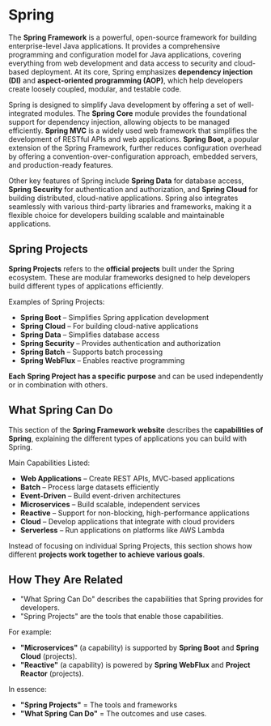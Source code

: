 # Spring

The **Spring Framework** is a powerful, open-source framework for building enterprise-level Java applications. It provides a comprehensive programming and configuration model for Java applications, covering everything from web development and data access to security and cloud-based deployment. At its core, Spring emphasizes **dependency injection (DI)** and **aspect-oriented programming (AOP)**, which help developers create loosely coupled, modular, and testable code.

Spring is designed to simplify Java development by offering a set of well-integrated modules. The **Spring Core** module provides the foundational support for dependency injection, allowing objects to be managed efficiently. **Spring MVC** is a widely used web framework that simplifies the development of RESTful APIs and web applications. **Spring Boot**, a popular extension of the Spring Framework, further reduces configuration overhead by offering a convention-over-configuration approach, embedded servers, and production-ready features.

Other key features of Spring include **Spring Data** for database access, **Spring Security** for authentication and authorization, and **Spring Cloud** for building distributed, cloud-native applications. Spring also integrates seamlessly with various third-party libraries and frameworks, making it a flexible choice for developers building scalable and maintainable applications.

## Spring Projects

**Spring Projects** refers to the **official projects** built under the Spring ecosystem. These are modular frameworks designed to help developers build different types of applications efficiently.

Examples of Spring Projects:

+ **Spring Boot** – Simplifies Spring application development
+ **Spring Cloud** – For building cloud-native applications
+ **Spring Data** – Simplifies database access
+ **Spring Security** – Provides authentication and authorization
+ **Spring Batch** – Supports batch processing
+ **Spring WebFlux** – Enables reactive programming

**Each Spring Project has a specific purpose** and can be used independently or in combination with others.

## What Spring Can Do

This section of the **Spring Framework website** describes the **capabilities of Spring**, explaining the different types of applications you can build with Spring.

Main Capabilities Listed:

+ **Web Applications** – Create REST APIs, MVC-based applications
+ **Batch** – Process large datasets efficiently
+ **Event-Driven** – Build event-driven architectures
+ **Microservices** – Build scalable, independent services
+ **Reactive** – Support for non-blocking, high-performance applications
+ **Cloud** – Develop applications that integrate with cloud providers
+ **Serverless** – Run applications on platforms like AWS Lambda


Instead of focusing on individual Spring Projects, this section shows how different **projects work together to achieve various goals**.

## How They Are Related

+ "What Spring Can Do" describes the capabilities that Spring provides for developers.
+ "Spring Projects" are the tools that enable those capabilities.

For example:

+ **"Microservices"** (a capability) is supported by **Spring Boot** and **Spring Cloud** (projects).
+ **"Reactive"** (a capability) is powered by **Spring WebFlux** and **Project Reactor** (projects).

In essence:

+ **"Spring Projects"** = The tools and frameworks
+ **"What Spring Can Do"** = The outcomes and use cases.
